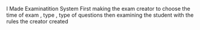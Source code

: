 I Made Examinatition System 
First making the exam creator to choose the time of exam , type , type of questions 
then examining the student with the rules the creator created
